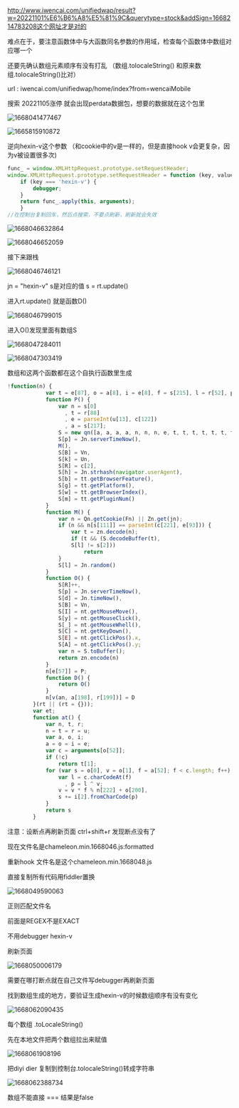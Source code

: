 http://www.iwencai.com/unifiedwap/result?w=20221101%E6%B6%A8%E5%81%9C&querytype=stock&addSign=1668214783208这个网址才是对的



难点在于，要注意函数体中与大函数同名参数的作用域，检查每个函数体中数组对应哪一个

还要先确认数组元素顺序有没有打乱  （数组.tolocaleString() 和原来数组.tolocaleString()比对）







url : iwencai.com/unifiedwap/home/index?from=wencaiMobile

搜索 20221105涨停 就会出现perdata数据包，想要的数据就在这个包里

![1668041477467](C:\Users\konata\AppData\Roaming\Typora\typora-user-images\1668041477467.png)

![1665815910872](C:\Users\konata\AppData\Roaming\Typora\typora-user-images\1665815910872.png)

逆向hexin-v这个参数 （和cookie中的v是一样的，但是直接hook v会更复杂，因为v被设置很多次)

```javascript
func_ = window.XMLHttpRequest.prototype.setRequestHeader;
window.XMLHttpRequest.prototype.setRequestHeader = function (key, value) {
    if (key === 'hexin-v') {
        debugger;
    }
    return func_.apply(this, arguments);
    }
//在控制台复制回车，然后点搜索，不要点刷新，刷新就会失效
```

![1668046632864](C:\Users\konata\AppData\Roaming\Typora\typora-user-images\1668046632864.png)

![1668046652059](C:\Users\konata\AppData\Roaming\Typora\typora-user-images\1668046652059.png)

接下来跟栈

![1668046746121](C:\Users\konata\AppData\Roaming\Typora\typora-user-images\1668046746121.png)

jn = "hexin-v"    s是对应的值 s = rt.update()

进入rt.update() 就是函数D()

![1668046799015](C:\Users\konata\AppData\Roaming\Typora\typora-user-images\1668046799015.png)

进入O()发现里面有数组S

![1668047284011](C:\Users\konata\AppData\Roaming\Typora\typora-user-images\1668047284011.png)

![1668047303419](C:\Users\konata\AppData\Roaming\Typora\typora-user-images\1668047303419.png)

数组和这两个函数都在这个自执行函数里生成

```javascript
!function(n) {
            var t = e[87], o = a[8], i = e[8], f = s[215], l = r[52], p = s[0], d = parseInt(c[216], u[122]), h = e[86], g = u[217], w = u[123], m = e[165], I = parseInt(t + En, c[122]), y = parseInt(a[79], a[82]), _ = c[218], C = parseInt(a[193], e[82]), E = parseInt(o + i, r[78]), A = parseInt(u[219], s[122]), b = parseInt(f + An, s[106]), T = parseInt(r[194], s[106]), B = parseInt(ot(s[220], e[195]), r[82]), R = parseInt(e[196], u[122]), k = parseInt(e[197], a[78]), S;
            function P() {
                var n = s[0]
                  , t = r[88]
                  , e = parseInt(u[13], c[122])
                  , a = s[217];
                S = new qn([a, a, a, a, n, n, n, e, t, t, t, t, t, t, t, a, t, n]),
                S[p] = Jn.serverTimeNow(),
                M(),
                S[B] = Vn,
                S[k] = Un,
                S[R] = c[2],
                S[h] = Jn.strhash(navigator.userAgent),
                S[b] = tt.getBrowserFeature(),
                S[g] = tt.getPlatform(),
                S[w] = tt.getBrowserIndex(),
                S[m] = tt.getPluginNum()
            }
            function M() {
                var n = Qn.getCookie(Fn) || Zn.get(jn);
                if (n && n[s[111]] == parseInt(c[221], e[93])) {
                    var t = zn.decode(n);
                    if (t && (S.decodeBuffer(t),
                    S[l] != s[2]))
                        return
                }
                S[l] = Jn.random()
            }
            function O() {
                S[R]++,
                S[p] = Jn.serverTimeNow(),
                S[d] = Jn.timeNow(),
                S[B] = Vn,
                S[I] = nt.getMouseMove(),
                S[y] = nt.getMouseClick(),
                S[_] = nt.getMouseWhell(),
                S[C] = nt.getKeyDown(),
                S[E] = nt.getClickPos().x,
                S[A] = nt.getClickPos().y;
                var n = S.toBuffer();
                return zn.encode(n)
            }
            n[e[57]] = P;
            function D() {
                return O()
            }
            n[v(an, a[198], r[199])] = D
        }(rt || (rt = {}));
        var et;
        function at() {
            var n, t, r;
            n = t = r = u;
            var a, o, i;
            a = o = i = e;
            var c = arguments[o[52]];
            if (!c)
                return t[1];
            for (var s = o[0], v = o[1], f = a[52]; f < c.length; f++) {
                var l = c.charCodeAt(f)
                  , p = l ^ v;
                v = v * f % n[222] + o[200],
                s += i[2].fromCharCode(p)
            }
            return s
        }
```

注意：设断点再刷新页面 ctrl+shift+r 发现断点没有了

现在文件名是chameleon.min.1668046.js:formatted

重新hook   文件名是这个chameleon.min.1668048.js

直接复制所有代码用fiddler置换

![1668049590063](C:\Users\konata\AppData\Roaming\Typora\typora-user-images\1668049590063.png)

正则匹配文件名

前面是REGEX不是EXACT

不用debugger   hexin-v

刷新页面

![1668050006179](C:\Users\konata\AppData\Roaming\Typora\typora-user-images\1668050006179.png)

需要在哪打断点就在自己文件写debugger再刷新页面

找到数组生成的地方，要验证生成hexin-v的时候数组顺序有没有变化

![1668062090435](C:\Users\konata\AppData\Roaming\Typora\typora-user-images\1668062090435.png)

每个数组 .toLocaleString()

先在本地文件把两个数组拉出来赋值

![1668061908196](C:\Users\konata\AppData\Roaming\Typora\typora-user-images\1668061908196.png)

把diyi   dier 复制到控制台.tolocaleString()转成字符串

![1668062388734](C:\Users\konata\AppData\Roaming\Typora\typora-user-images\1668062388734.png)

数组不能直接 === 结果是false